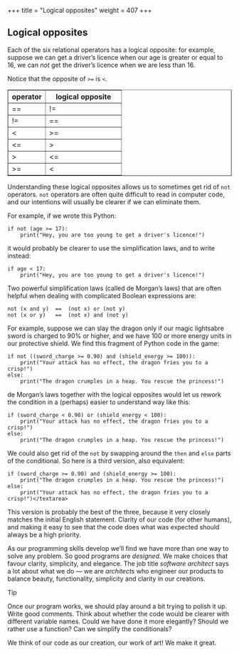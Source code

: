 +++
title = "Logical opposites"
weight = 407
+++

## Logical opposites

Each of the six relational operators has a logical opposite: for example,
suppose we can get a driver&#8217;s licence when our age is greater or equal to 16,
we can *not* get the driver&#8217;s licence when we are less than 16.

Notice that the opposite of ```>=``` is ```<```.

<div><table border="1" class="docutils">
<colgroup>
<col width="33%" />
<col width="67%" />
</colgroup>
<thead valign="bottom">
<tr class="row-odd"><th class="head">operator</th>
<th class="head">logical opposite</th>
</tr>
</thead>
<tbody valign="top">
<tr class="row-even"><td>==</td>
<td>!=</td>
</tr>
<tr class="row-odd"><td>!=</td>
<td>==</td>
</tr>
<tr class="row-even"><td><</td>
<td>>=</td>
</tr>
<tr class="row-odd"><td><=</td>
<td>></td>
</tr>
<tr class="row-even"><td>></td>
<td><=</td>
</tr>
<tr class="row-odd"><td>>=</td>
<td><</td>
</tr>
</tbody>
</table>
</div>

Understanding these logical opposites allows us to sometimes get rid of ```not```
operators.  ```not``` operators are often quite difficult to read in computer code, and
our intentions will usually be clearer if we can eliminate them.

For example, if we wrote this Python:

```
if not (age >= 17):
    print("Hey, you are too young to get a driver's licence!")
```

it would probably be clearer to use the simplification laws, and to
write instead:

```
if age < 17:
    print("Hey, you are too young to get a driver's licence!")
```

Two powerful simplification laws (called de Morgan&#8217;s laws) that are often
helpful when dealing with complicated Boolean expressions are:

```
not (x and y)  ==  (not x) or (not y)
not (x or y)   ==  (not x) and (not y)
```

For example, suppose we can slay the dragon only if our magic
lightsabre sword is charged to 90% or higher,
and we have 100 or more energy units in our protective shield.
We find this fragment of Python code in the game:

```
if not ((sword_charge >= 0.90) and (shield_energy >= 100)):
    print("Your attack has no effect, the dragon fries you to a crisp!")
else:
    print("The dragon crumples in a heap. You rescue the princess!")
```


de Morgan&#8217;s laws together with the logical opposites would let us
rework the condition in a (perhaps) easier to understand way like this:

```
if (sword_charge < 0.90) or (shield_energy < 100):
    print("Your attack has no effect, the dragon fries you to a crisp!")
else:
    print("The dragon crumples in a heap. You rescue the princess!")
```

We could also get rid of the ```not``` by swapping around the ```then``` and
```else``` parts of the conditional.  So here is a third version, also equivalent:

```
if (sword_charge >= 0.90) and (shield_energy >= 100):
    print("The dragon crumples in a heap. You rescue the princess!")
else:
    print("Your attack has no effect, the dragon fries you to a crisp!")</textarea>
```

This version is probably the best of the three, because it very closely matches
the initial English statement. Clarity of our code (for other humans),
and making it easy to see that the code does what was expected should always
be a high priority.

As our programming skills develop we&#8217;ll find we have
more than one way to solve any problem.  So good programs are *designed*.
We make choices that favour clarity, simplicity, and elegance.  The job
title *software architect* says a lot about what we do &#8212; we are *architects*
who engineer our products to balance beauty, functionality, simplicity and
clarity in our creations.

Tip

Once our program works, we should play around a bit trying to polish it up.
Write good comments.  Think about whether the code would be clearer with
different variable names.  Could we have done it more elegantly?  Should
we rather use a function?  Can we simplify the conditionals?

We think of our code as our creation, our work of art!  We make it great.